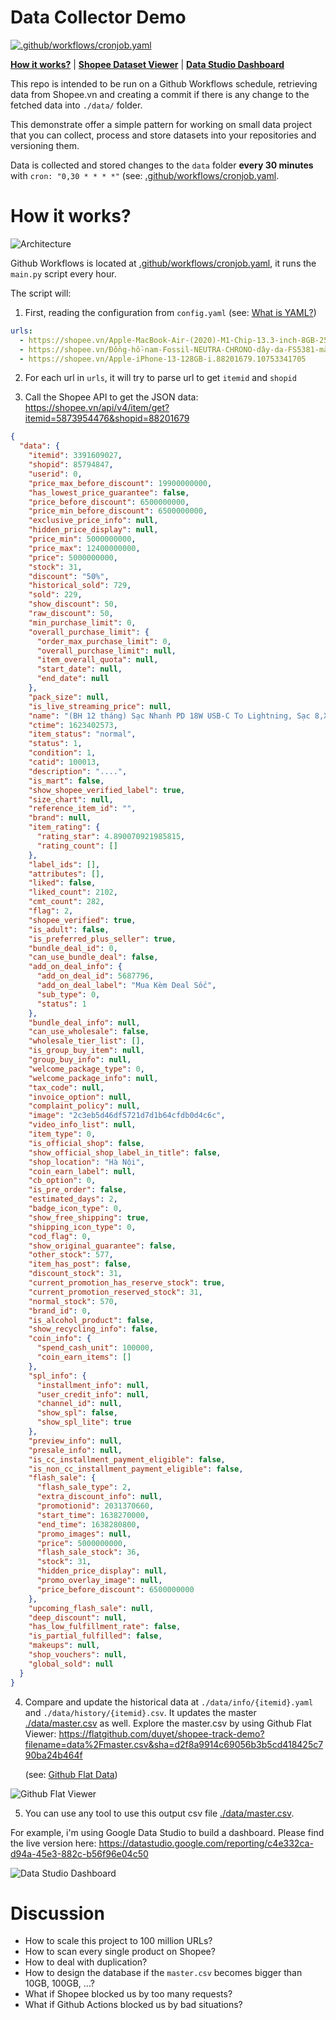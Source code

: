 # Data Collector Demo

[![.github/workflows/cronjob.yaml](https://github.com/duyet/shopee-track-demo/actions/workflows/cronjob.yaml/badge.svg)](https://github.com/duyet/shopee-track-demo/actions/workflows/cronjob.yaml)

**[How it works?](#how-it-works)** |
**[Shopee Dataset Viewer](https://flatgithub.com/duyet/shopee-track-demo?filename=data%2Fmaster.csv&sha=d2f8a9914c69056b3b5cd418425c790ba24b464f)** |
**[Data Studio Dashboard](https://datastudio.google.com/reporting/c4e332ca-d94a-45e3-882c-b56f96e04c50)**

This repo is intended to be run on a Github Workflows schedule, retrieving data from Shopee.vn
and creating a commit if there is any change to the fetched data into `./data/` folder.

This demonstrate offer a simple pattern for working on small data project that you can collect, process
and store datasets into your repositories and versioning them.

Data is collected and stored changes to the `data` folder **every 30 minutes** with `cron: "0,30 * * * *"` (see: [.github/workflows/cronjob.yaml](https://github.com/duyet/shopee-track-demo/blob/master/.github/workflows/cronjob.yaml).

# How it works?

![Architecture](.github/architecture.png)

<!-- Draw.io source: https://app.diagrams.net/#G186E1MfMGSuhpoQl6bvcvjuhTuOlBIHx1 -->

Github Workflows is located at [.github/workflows/cronjob.yaml](.github/workflows/cronjob.yaml),
it runs the `main.py` script every hour.

The script will:

1. First, reading the configuration from `config.yaml` (see: [What is YAML?](https://www.redhat.com/en/topics/automation/what-is-yaml))

```yaml
urls:
  - https://shopee.vn/Apple-MacBook-Air-(2020)-M1-Chip-13.3-inch-8GB-256GB-SSD-i.88201679.5873954476
  - https://shopee.vn/Đồng-hồ-nam-Fossil-NEUTRA-CHRONO-dây-da-FS5381-màu-đen-i.318790862.10664696259
  - https://shopee.vn/Apple-iPhone-13-128GB-i.88201679.10753341705
```

2. For each url in `urls`, it will try to parse url to get `itemid` and `shopid`

3. Call the Shopee API to get the JSON data: https://shopee.vn/api/v4/item/get?itemid=5873954476&shopid=88201679

```json
{
  "data": {
    "itemid": 3391609027,
    "shopid": 85794847,
    "userid": 0,
    "price_max_before_discount": 19900000000,
    "has_lowest_price_guarantee": false,
    "price_before_discount": 6500000000,
    "price_min_before_discount": 6500000000,
    "exclusive_price_info": null,
    "hidden_price_display": null,
    "price_min": 5000000000,
    "price_max": 12400000000,
    "price": 5000000000,
    "stock": 31,
    "discount": "50%",
    "historical_sold": 729,
    "sold": 229,
    "show_discount": 50,
    "raw_discount": 50,
    "min_purchase_limit": 0,
    "overall_purchase_limit": {
      "order_max_purchase_limit": 0,
      "overall_purchase_limit": null,
      "item_overall_quota": null,
      "start_date": null,
      "end_date": null
    },
    "pack_size": null,
    "is_live_streaming_price": null,
    "name": "(BH 12 tháng) Sạc Nhanh PD 18W USB-C To Lightning, Sạc 8,X,11,12,13 (Củ Sạc Nhanh PD 18W + Cáp Sạc Nhanh PD)",
    "ctime": 1623402573,
    "item_status": "normal",
    "status": 1,
    "condition": 1,
    "catid": 100013,
    "description": "....",
    "is_mart": false,
    "show_shopee_verified_label": true,
    "size_chart": null,
    "reference_item_id": "",
    "brand": null,
    "item_rating": {
      "rating_star": 4.890070921985815,
      "rating_count": []
    },
    "label_ids": [],
    "attributes": [],
    "liked": false,
    "liked_count": 2102,
    "cmt_count": 282,
    "flag": 2,
    "shopee_verified": true,
    "is_adult": false,
    "is_preferred_plus_seller": true,
    "bundle_deal_id": 0,
    "can_use_bundle_deal": false,
    "add_on_deal_info": {
      "add_on_deal_id": 5687796,
      "add_on_deal_label": "Mua Kèm Deal Sốc",
      "sub_type": 0,
      "status": 1
    },
    "bundle_deal_info": null,
    "can_use_wholesale": false,
    "wholesale_tier_list": [],
    "is_group_buy_item": null,
    "group_buy_info": null,
    "welcome_package_type": 0,
    "welcome_package_info": null,
    "tax_code": null,
    "invoice_option": null,
    "complaint_policy": null,
    "image": "2c3eb5d46df5721d7d1b64cfdb0d4c6c",
    "video_info_list": null,
    "item_type": 0,
    "is_official_shop": false,
    "show_official_shop_label_in_title": false,
    "shop_location": "Hà Nội",
    "coin_earn_label": null,
    "cb_option": 0,
    "is_pre_order": false,
    "estimated_days": 2,
    "badge_icon_type": 0,
    "show_free_shipping": true,
    "shipping_icon_type": 0,
    "cod_flag": 0,
    "show_original_guarantee": false,
    "other_stock": 577,
    "item_has_post": false,
    "discount_stock": 31,
    "current_promotion_has_reserve_stock": true,
    "current_promotion_reserved_stock": 31,
    "normal_stock": 570,
    "brand_id": 0,
    "is_alcohol_product": false,
    "show_recycling_info": false,
    "coin_info": {
      "spend_cash_unit": 100000,
      "coin_earn_items": []
    },
    "spl_info": {
      "installment_info": null,
      "user_credit_info": null,
      "channel_id": null,
      "show_spl": false,
      "show_spl_lite": true
    },
    "preview_info": null,
    "presale_info": null,
    "is_cc_installment_payment_eligible": false,
    "is_non_cc_installment_payment_eligible": false,
    "flash_sale": {
      "flash_sale_type": 2,
      "extra_discount_info": null,
      "promotionid": 2031370660,
      "start_time": 1638270000,
      "end_time": 1638280800,
      "promo_images": null,
      "price": 5000000000,
      "flash_sale_stock": 36,
      "stock": 31,
      "hidden_price_display": null,
      "promo_overlay_image": null,
      "price_before_discount": 6500000000
    },
    "upcoming_flash_sale": null,
    "deep_discount": null,
    "has_low_fulfillment_rate": false,
    "is_partial_fulfilled": false,
    "makeups": null,
    "shop_vouchers": null,
    "global_sold": null
  }
}
```

4. Compare and update the historical data at `./data/info/{itemid}.yaml` and `./data/history/{itemid}.csv`.
   It updates the master [./data/master.csv](/data/master.csv) as well.
   Explore the master.csv by using Github Flat Viewer: https://flatgithub.com/duyet/shopee-track-demo?filename=data%2Fmaster.csv&sha=d2f8a9914c69056b3b5cd418425c790ba24b464f
   
   (see: [Github Flat Data](https://next.github.com/projects/flat-data))

![Github Flat Viewer](.github/screenshot-flat.png)

5. You can use any tool to use this output csv file [./data/master.csv](./data/master.csv).

For example, i'm using Google Data Studio to build a dashboard. Please find the live version here: https://datastudio.google.com/reporting/c4e332ca-d94a-45e3-882c-b56f96e04c50

![Data Studio Dashboard](.github/screenshot-data-studio.png)

# Discussion

- How to scale this project to 100 million URLs?
- How to scan every single product on Shopee?
- How to deal with duplication?
- How to design the database if the `master.csv` becomes bigger than 10GB, 100GB, ...?
- What if Shopee blocked us by too many requests?
- What if Github Actions blocked us by bad situations?
